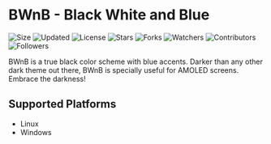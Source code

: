 # BWnB - Black White and Blue

![Size](https://img.shields.io/github/repo-size/2kabhishek/BWnB?style=plastic&color=green&label=Size)
![Updated](https://img.shields.io/github/last-commit/2kabhishek/BWnB?style=plastic&color=red&label=Updated)
![License](https://img.shields.io/github/license/2kabhishek/BWnB?style=plastic&color=lightgrey&label=License)
![Stars](https://img.shields.io/github/stars/2kabhishek/BWnB?style=plastic&color=ffd500&label=Stars)
![Forks](https://img.shields.io/github/forks/2kabhishek/BWnB?style=plastic&color=brightgreen&label=Forks)
![Watchers](https://img.shields.io/github/watchers/2kabhishek/BWnB?style=plastic&color=orange&label=Watchers)
![Contributors](https://img.shields.io/github/contributors/2kabhishek/BWnB?style=plastic&color=ff69b4&label=Contributors)
![Followers](https://img.shields.io/github/followers/2kabhishek?style=plastic&color=blue&label=Followers)

BWnB is a true black color scheme with blue accents. Darker than any other dark theme out there, BWnB is specially useful for AMOLED screens. Embrace the darkness!

## Supported Platforms

* Linux
* Windows
